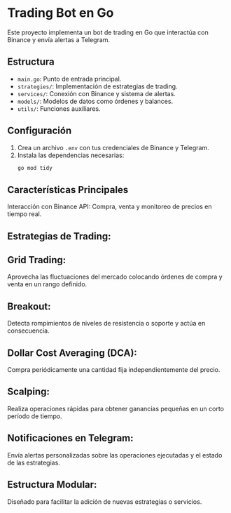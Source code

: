 # Trading Bot en Go

Este proyecto implementa un bot de trading en Go que interactúa con Binance y envía alertas a Telegram.

## Estructura

- `main.go`: Punto de entrada principal.
- `strategies/`: Implementación de estrategias de trading.
- `services/`: Conexión con Binance y sistema de alertas.
- `models/`: Modelos de datos como órdenes y balances.
- `utils/`: Funciones auxiliares.

## Configuración

1. Crea un archivo `.env` con tus credenciales de Binance y Telegram.
2. Instala las dependencias necesarias:
   ```bash
   go mod tidy


## Características Principales

Interacción con Binance API: Compra, venta y monitoreo de precios en tiempo real.

## Estrategias de Trading:

## Grid Trading: 
Aprovecha las fluctuaciones del mercado colocando órdenes de compra y venta en un rango definido.

## Breakout: 
Detecta rompimientos de niveles de resistencia o soporte y actúa en consecuencia.

## Dollar Cost Averaging (DCA): 
Compra periódicamente una cantidad fija independientemente del precio.

## Scalping: 
Realiza operaciones rápidas para obtener ganancias pequeñas en un corto período de tiempo.

## Notificaciones en Telegram: 
Envía alertas personalizadas sobre las operaciones ejecutadas y el estado de las estrategias.

## Estructura Modular: 
Diseñado para facilitar la adición de nuevas estrategias o servicios.
